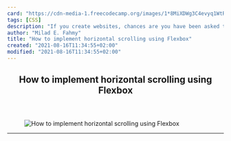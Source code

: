 ```yaml
---
card: "https://cdn-media-1.freecodecamp.org/images/1*8MiXDWg3C4evyq1WtRWTcw.png"
tags: [CSS]
description: "If you create websites, chances are you have been asked to cr"
author: "Milad E. Fahmy"
title: "How to implement horizontal scrolling using Flexbox"
created: "2021-08-16T11:34:55+02:00"
modified: "2021-08-16T11:34:55+02:00"
---
```

<div class="site-wrapper">
<main id="site-main" class="site-main outer">
<div class="inner">
<article class="post-full post tag-css tag-javascript tag-software-engineering tag-programming tag-technology ">
<header class="post-full-header">
<h1 class="post-full-title">How to implement horizontal scrolling using Flexbox</h1>
</header>
<figure class="post-full-image">
<picture>
<source media="(max-width: 700px)" sizes="1px" srcset="data:image/gif;base64,R0lGODlhAQABAIAAAAAAAP///yH5BAEAAAAALAAAAAABAAEAAAIBRAA7 1w">
<source media="(min-width: 701px)" sizes="(max-width: 800px) 400px,
(max-width: 1170px) 700px,
1400px" srcset="https://cdn-media-1.freecodecamp.org/images/1*8MiXDWg3C4evyq1WtRWTcw.png 300w,
https://cdn-media-1.freecodecamp.org/images/1*8MiXDWg3C4evyq1WtRWTcw.png 600w,
https://cdn-media-1.freecodecamp.org/images/1*8MiXDWg3C4evyq1WtRWTcw.png 1000w,
https://cdn-media-1.freecodecamp.org/images/1*8MiXDWg3C4evyq1WtRWTcw.png 2000w">
<img onerror="this.style.display='none'" src="https://cdn-media-1.freecodecamp.org/images/1*8MiXDWg3C4evyq1WtRWTcw.png" alt="How to implement horizontal scrolling using Flexbox">
</picture>
</figure>
<section class="post-full-content">
<div class="post-content medium-migrated-article">
</div>
<hr>
</section>
</article>
</div>
</main>
</div>
<!-- Google Tag Manager (noscript) -->
<!-- End Google Tag Manager (noscript) -->
